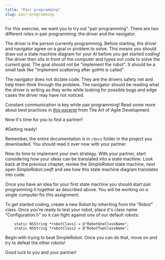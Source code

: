 ```yaml
---
title: "Pair programming"
slug: pair-programming
---
```


For this exercise, we want you to try out "pair programming". There are two different roles in pair programming: the driver and the navigator.

The driver is the person currently programming. Before starting, the driver and navigator agree on a goal or problem to solve. This means you should draw out a state machine diagram for your AI before you get started coding! The driver then sits in front of the computer and types out code to solve the current goal. The goal should not be "implement the robot". It should be a small task like "implement scattering after gotHit is called".

The navigator does not dictate code. They are the drivers safety net and help them think through the problem. The navigator should be reading what the driver is writing as they write while looking for possible bugs and edge cases the driver may have not noticed.

Constant communication is key while pair programming! Read some more about best practices in [this excerpt](http://www.jamesshore.com/Agile-Book/pair_programming.html) from The Art of Agile Development.

Now it's time for you to find a partner!

#Getting ready!

Remember, the entire documentation is in `/docs` folder in the project you downloaded. You should read it over now with your partner.

Now its time to implement your own strategy. With your partner, start considering how your ideas can be translated into a state machine. Look back at the previous chapter, review the *SimpleRobot* state machine, next open *SimpleRobot.swift* and see how this state machine diagram translates into code.

Once you have an idea for your first state machine you should start pair programming it together as described above. You will be working on a single computer for this assignment.

To get started coding, create a new Robot by inheriting from the "Robot" class. Once you're ready to test your robot, place it's class name "Configuration.h" so it can fight against one of our default robots:

        static NSString *robotClass1 = @"RobotOneClassName";
        static NSString *robotClass2 = @"RobotTwoClassName";

Begin with trying to beat SimpleRobot. Once you can do that, move on and try to defeat the other robots!

Good luck to you and your partner!

